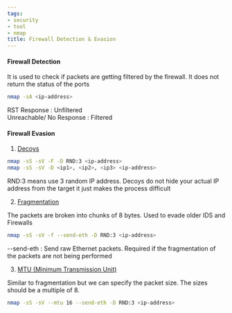 ```yaml
---
tags:
- security
- tool
- nmap
title: Firewall Detection & Evasion
---
```


#### Firewall Detection

It is used to check if packets are getting filtered by the firewall. It does not return the status of the ports

````bash
nmap -sA <ip-address>
````

RST Response : Unfiltered  
Unreachable/ No Response : Filtered

#### Firewall Evasion

1. <u>Decoys</u>

````bash
nmap -sS -sV -F -D RND:3 <ip-address>
nmap -sS -sV -D <ip1>, <ip2>, <ip3> <ip-address>
````

RND:3 means use 3 random IP address. Decoys do not hide your actual IP address from the target it just makes the process difficult

2. <u>Fragmentation</u>

The packets are broken into chunks of 8 bytes. Used to evade older IDS and Firewalls

````bash
nmap -sS -sV -f --send-eth -D RND:3 <ip-address>
````

--send-eth : Send raw Ethernet packets. Required if the fragmentation of the packets are not being performed

3. <u>MTU (Minimum Transmission Unit)</u>

Similar to fragmentation but we can specify the packet size. The sizes should be a multiple of 8.

````bash
nmap -sS -sV --mtu 16 --send-eth -D RND:3 <ip-address>
````